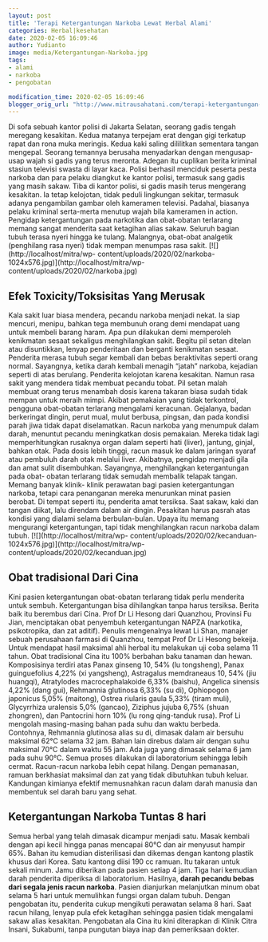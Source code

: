 ```yaml
---
layout: post
title: 'Terapi Ketergantungan Narkoba Lewat Herbal Alami'
categories: Herbal|kesehatan
date: 2020-02-05 16:09:46
author: Yudianto
image: media/Ketergantungan-Narkoba.jpg
tags:
- alami
- narkoba
- pengobatan

modification_time: 2020-02-05 16:09:46
blogger_orig_url: "http://www.mitrausahatani.com/terapi-ketergantungan-narkoba-lewat.html"
---
```


Di sofa sebuah kantor polisi di Jakarta Selatan, seorang gadis tengah meregang
kesakitan. Kedua matanya terpejam erat dengan gigi terkatup rapat dan rona
muka meringis. Kedua kaki saling dililitkan sementara tangan mengepal. Seorang
temannya berusaha menyadarkan dengan mengusap-usap wajah si gadis yang terus
meronta. Adegan itu cuplikan berita kriminal stasiun televisi swasta di layar
kaca. Polisi berhasil menciduk peserta pesta narkoba dan para pelaku diangkut
ke kantor polisi, termasuk sang gadis yang masih sakaw. Tiba di kantor polisi,
si gadis masih terus mengerang kesakitan. Ia tetap kelojotan, tidak peduli
lingkungan sekitar, termasuk adanya pengambilan gambar oleh kameramen
televisi. Padahal, biasanya pelaku kriminal serta-merta menutup wajah bila
kameramen in action. Pengidap ketergantungan pada narkotika dan obat-obatan
terlarang memang sangat menderita saat ketagihan alias sakaw. Seluruh bagian
tubuh terasa nyeri hingga ke tulang. Malangnya, obat-obat analgetik
(penghilang rasa nyeri) tidak mempan menumpas rasa sakit.
[![](http://localhost/mitra/wp-
content/uploads/2020/02/narkoba-1024x576.jpg)](http://localhost/mitra/wp-
content/uploads/2020/02/narkoba.jpg)

## Efek Toxicity/Toksisitas Yang Merusak

Kala sakit luar biasa mendera, pecandu narkoba menjadi nekat. Ia siap mencuri,
menipu, bahkan tega membunuh orang demi mendapat uang untuk membeli barang
haram. Apa pun dilakukan demi memperoleh kenikmatan sesaat sekaligus
menghilangkan sakit. Begitu pil setan ditelan atau disuntikkan, lenyap
penderitaan dan berganti kenikmatan sesaat. Penderita merasa tubuh segar
kembali dan bebas beraktivitas seperti orang normal. Sayangnya, ketika darah
kembali menagih “jatah” narkoba, kejadian seperti di atas berulang. Penderita
kelojotan karena kesakitan. Namun rasa sakit yang mendera tidak membuat
pecandu tobat. Pil setan malah membuat orang terus menambah dosis karena
takaran biasa sudah tidak mempan untuk meraih mimpi. Akibat pemakaian yang
tidak terkontrol, pengguna obat-obatan terlarang mengalami keracunan.
Gejalanya, badan berkeringat dingin, perut mual, mulut berbusa, pingsan, dan
pada kondisi parah jiwa tidak dapat diselamatkan. Racun narkoba yang menumpuk
dalam darah, menuntut pecandu meningkatkan dosis pemakaian. Mereka tidak lagi
memperhitungkan rusaknya organ dalam seperti hati (liver), jantung, ginjal,
bahkan otak. Pada dosis lebih tinggi, racun masuk ke dalam jaringan syaraf
atau pembuluh darah otak melalui liver. Akibatnya, pengidap menjadi gila dan
amat sulit disembuhkan. Sayangnya, menghilangkan ketergantungan pada obat-
obatan terlarang tidak semudah membalik telapak tangan. Memang banyak klinik-
klinik perawatan bagi pasien ketergantungan narkoba, tetapi cara penanganan
mereka menurunkan minat pasien berobat. Di tempat seperti itu, penderita amat
tersiksa. Saat sakaw, kaki dan tangan diikat, lalu direndam dalam air dingin.
Pesakitan harus pasrah atas kondisi yang dialami selama berbulan-bulan. Upaya
itu memang mengurangi ketergantungan, tapi tidak menghilangkan racun narkoba
dalam tubuh. [![](http://localhost/mitra/wp-
content/uploads/2020/02/kecanduan-1024x576.jpg)](http://localhost/mitra/wp-
content/uploads/2020/02/kecanduan.jpg)

## Obat tradisional Dari Cina

Kini pasien ketergantungan obat-obatan terlarang tidak perlu menderita untuk
sembuh. Ketergantungan bisa dihilangkan tanpa harus tersiksa. Berita baik itu
berembus dari Cina. Prof Dr Li Hesong dari Quanzhou, Provinsi Fu Jian,
menciptakan obat penyembuh ketergantungan NAPZA (narkotika, psikotropika, dan
zat aditif). Penulis mengenalnya lewat Li Shan, manajer sebuah perusahaan
farmasi di Quanzhou, tempat Prof Dr Li Hesong bekeija. Untuk mendapat hasil
maksimal ahli herbal itu melakukan uji coba selama 11 tahun. Obat tradisional
Cina itu 100% berbahan baku tanaman dan hewan. Komposisinya terdiri atas Panax
ginseng 10, 54% (lu tongsheng), Panax guinguefolius 4,22% (xi yangsheng),
Astragalus memdraneaus 10, 54% (jiu huangqi), Atratylodes macrocephalakoide
6,33% (baishu), Angelica sinensis 4,22% (dang gui), Rehmannia glutinosa 6,33%
(su di), Ophiopogon japonicus 5,05% (maitong), Ostrea riularis gaula 5,33%
(tiram muli), Glycyrrhiza uralensis 5,0% (gancao), Ziziphus jujuba 6,75%
(shuan zhongren), dan Pantocrini horn 10% (lu rong qing-tanduk rusa). Prof Li
mengolah masing-masing bahan pada suhu dan waktu berbeda. Contohnya, Rehmannia
glutinosa alias su di, dimasak dalam air bersuhu maksimal 62°C selama 32 jam.
Bahan lain direbus dalam air dengan suhu maksimal 70°C dalam waktu 55 jam. Ada
juga yang dimasak selama 6 jam pada suhu 90°C. Semua proses dilakukan di
laboratorium sehingga lebih cermat. Racun-racun narkoba lebih cepat hilang.
Dengan pemanasan, ramuan berkhasiat maksimal dan zat yang tidak dibutuhkan
tubuh keluar. Kandungan kimianya efektif memusnahkan racun dalam darah manusia
dan membentuk sel darah baru yang sehat.

## Ketergantungan Narkoba Tuntas 8 hari

Semua herbal yang telah dimasak dicampur menjadi satu. Masak kembali dengan
api kecil hingga panas mencapai 80°C dan air menyusut hampir 65%. Bahan itu
kemudian disterilisasi dan dikemas dengan kantong plastik khusus dari Korea.
Satu kantong diisi 190 cc ramuan. Itu takaran untuk sekali minum. Jamu
diberikan pada pasien setiap 4 jam. Tiga hari kemudian darah penderita
diperiksa di laboratorium. Hasilnya, **darah pecandu bebas dari segala jenis
racun narkoba**. Pasien dianjurkan melanjutkan minum obat selama 5 hari untuk
memulihkan fungsi organ dalam tubuh. Dengan pengobatan itu, penderita cukup
mengikuti perawatan selama 8 hari. Saat racun hilang, lenyap pula efek
ketagihan sehingga pasien tidak mengalami sakaw alias kesakitan. Pengobatan
ala Cina itu kini diterapkan di Klinik Citra Insani, Sukabumi, tanpa pungutan
biaya inap dan pemeriksaan dokter.


